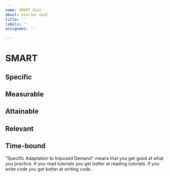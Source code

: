 ```yaml
---
name: SMART Goal
about: Starter Goal
title: ''
labels: ''
assignees: ''

---
```


# SMART
## Specific

## Measurable

## Attainable

## Relevant

## Time-bound

"Specific Adaptation to Imposed Demand" means that you get good at what you practice. If you read tutorials you get better at reading tutorials. If you write code you get better at writing code.
